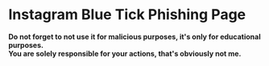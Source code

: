 # **Instagram Blue Tick Phishing Page**

**Do not forget to not use it for malicious purposes, it's only for educational purposes.** <br>
**You are solely responsible for your actions, that's obviously not me.**
